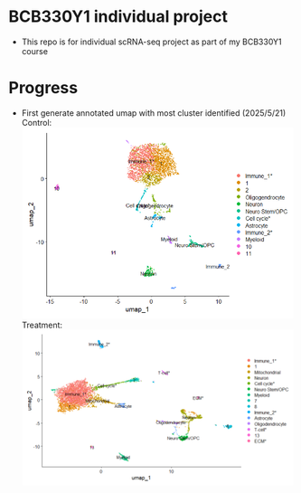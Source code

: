 # BCB330Y1 individual project

-   This repo is for individual scRNA-seq project as part of my BCB330Y1 course

# Progress

-   First generate annotated umap with most cluster identified (2025/5/21)
Control:
![control](data/processed/mice_control/mice_control_annotated.png) 
Treatment:
![treatment](data/processed/mice_treatment/mice_treatment_annotated.png)
